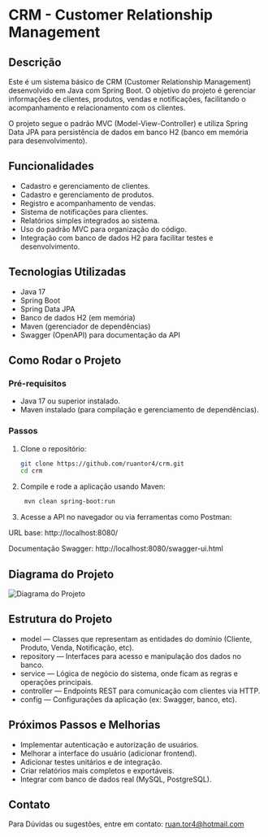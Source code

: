 # CRM - Customer Relationship Management

## Descrição

Este é um sistema básico de CRM (Customer Relationship Management) desenvolvido em Java com Spring Boot. O objetivo do projeto é gerenciar informações de clientes, produtos, vendas e notificações, facilitando o acompanhamento e relacionamento com os clientes.

O projeto segue o padrão MVC (Model-View-Controller) e utiliza Spring Data JPA para persistência de dados em banco H2 (banco em memória para desenvolvimento).

## Funcionalidades

- Cadastro e gerenciamento de clientes.
- Cadastro e gerenciamento de produtos.
- Registro e acompanhamento de vendas.
- Sistema de notificações para clientes.
- Relatórios simples integrados ao sistema.
- Uso do padrão MVC para organização do código.
- Integração com banco de dados H2 para facilitar testes e desenvolvimento.

## Tecnologias Utilizadas

- Java 17
- Spring Boot
- Spring Data JPA
- Banco de dados H2 (em memória)
- Maven (gerenciador de dependências)
- Swagger (OpenAPI) para documentação da API

## Como Rodar o Projeto

### Pré-requisitos

- Java 17 ou superior instalado.
- Maven instalado (para compilação e gerenciamento de dependências).

### Passos

1. Clone o repositório:

   ```bash
   git clone https://github.com/ruantor4/crm.git
   cd crm

2. Compile e rode a aplicação usando Maven:

   ```bash
    mvn clean spring-boot:run
3. Acesse a API no navegador ou via ferramentas como Postman:

URL base: http://localhost:8080/

Documentação Swagger: http://localhost:8080/swagger-ui.html
## Diagrama do Projeto

![Diagrama do Projeto](docs/Diagrama%20CRM.png)
## Estrutura do Projeto

- model — Classes que representam as entidades do domínio (Cliente, Produto, Venda, Notificação, etc).
- repository — Interfaces para acesso e manipulação dos dados no banco.
- service — Lógica de negócio do sistema, onde ficam as regras e operações principais.
- controller — Endpoints REST para comunicação com clientes via HTTP.
- config — Configurações da aplicação (ex: Swagger, banco, etc).

## Próximos Passos e Melhorias

- Implementar autenticação e autorização de usuários.
- Melhorar a interface do usuário (adicionar frontend).
- Adicionar testes unitários e de integração.
- Criar relatórios mais completos e exportáveis.
- Integrar com banco de dados real (MySQL, PostgreSQL).

## Contato

Para Dúvidas ou sugestões, entre em contato: ruan.tor4@hotmail.com
